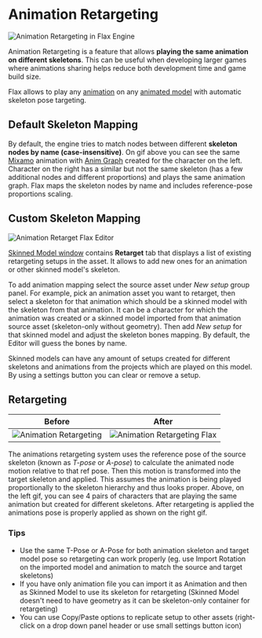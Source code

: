 # Animation Retargeting

![Animation Retargeting in Flax Engine](media/anim-retargeting.gif)

Animation Retargeting is a feature that allows **playing the same animation on different skeletons**. This can be useful when developing larger games where animations sharing helps reduce both development time and game build size.

Flax allows to play any [animation](../animation/index.md) on any [animated model](../animated-model.md) with automatic skeleton pose targeting.

## Default Skeleton Mapping

By default, the engine tries to match nodes between different **skeleton nodes by name (case-insensitive)**. On gif above you can see the same [Mixamo](https://www.mixamo.com/) animation with [Anim Graph](../anim-graph/index.md) created for the character on the left. Character on the right has a similar but not the same skeleton (has a few additional nodes and different proportions) and plays the same animation graph. Flax maps the skeleton nodes by name and includes reference-pose proportions scaling.

## Custom Skeleton Mapping

![Animation Retarget Flax Editor](media/animation-retarget-editor.png)

[Skinned Model window](../skinned-model/index.md) contains **Retarget** tab that displays a list of existing retargeting setups in the asset. It allows to add new ones for an animation or other skinned model's skeleton.

To add animation mapping select the source asset under *New setup* group panel. For example, pick an animation asset you want to retarget, then select a skeleton for that animation which should be a skinned model with the skeleton from that animation. It can be a character for which the animation was created or a skinned model imported from that animation source asset (skeleton-only without geometry). Then add *New setup* for that skinned model and adjust the skeleton bones mapping. By default, the Editor will guess the bones by name.

Skinned models can have any amount of setups created for different skeletons and animations from the projects which are played on this model. By using a settings button you can clear or remove a setup.

## Retargeting

| Before | After |
|--------|--------|
| ![Animation Retargeting](media/animation-retargeting-before.gif) | ![Animation Retargeting Flax](media/animation-retargeting-after.gif) |

The animations retargeting system uses the reference pose of the source skeleton (known as *T-pose* or *A-pose*) to calculate the animated node motion relative to that ref pose. Then this motion is transformed into the target skeleton and applied. This assumes the animation is being played proportionally to the skeleton hierarchy and thus looks proper. Above, on the left gif, you can see 4 pairs of characters that are playing the same animation but created for different skeletons. After retargeting is applied the animations pose is properly applied as shown on the right gif.

### Tips

- Use the same T-Pose or A-Pose for both animation skeleton and target model pose so retargeting can work properly (eg. use Import Rotation on the imported model and animation to match the source and target skeletons)
- If you have only animation file you can import it as Animation and then as Skinned Model to use its skeleton for retargeting (Skinned Model doesn't need to have geometry as it can be skeleton-only container for retargeting)
- You can use Copy/Paste options to replicate setup to other assets (right-click on a drop down panel header or use small settings button icon)
